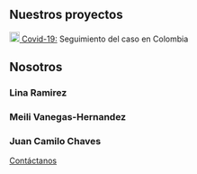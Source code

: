 ## Nuestros proyectos

<a href="https://ideascol.github.io/covid19/assets/favicon.png" target="_blank"><img src="https://ideascol.github.io/covid19/assets/favicon.png" alt="Covid-19" width="18"/> Covid-19:</a> Seguimiento del caso en Colombia

## Nosotros

### Lina Ramirez
### Meili Vanegas-Hernandez
### Juan Camilo Chaves

<a target="_blank" href="mailto:meilivh8@gmail.com,linaramirez0604@gmail.com?subject=Ideas COL: Email de contacto página web">Contáctanos</a>
